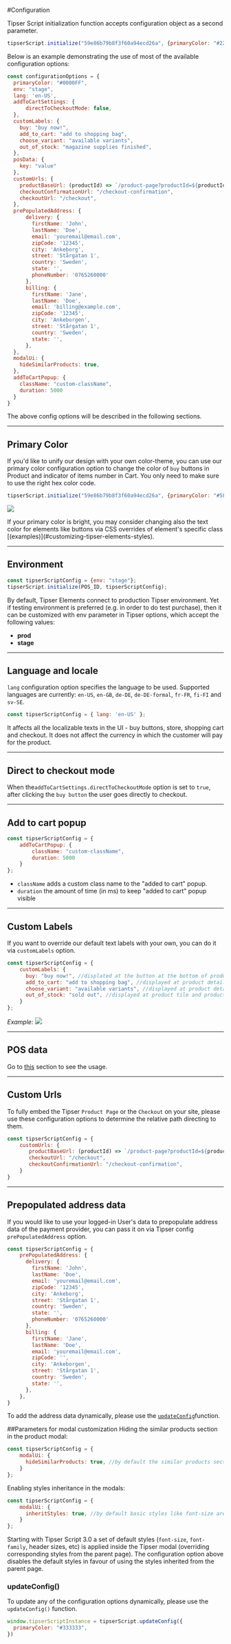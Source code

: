 #Configuration


Tipser Script initialization function accepts configuration object as a second parameter.

```js
tipserScript.initialize("59e86b79b8f3f60a94ecd26a", {primaryColor: "#222"});
```

Below is an example demonstrating the use of most of the available configuration options: 

```js
const configurationOptions = {
  primaryColor: "#0000FF",
  env: "stage",
  lang: 'en-US',
  addToCartSettings: {
      directToCheckoutMode: false,
  },
  customLabels: {
    buy: "buy now!",
    add_to_cart: "add to shopping bag",
    choose_variant: "available variants",
    out_of_stock: "magazine supplies finished",
  },
  posData: {
    key: "value"
  },
  customUrls: {
    productBaseUrl: (productId) => `/product-page?productId=${productId}`,
    checkoutConfirmationUrl: "/checkout-confirmation",
    checkoutUrl: "/checkout",
  },
  prePopulatedAddress: {
      delivery: {
        firstName: 'John',
        lastName: 'Doe',
        email: 'youremail@email.com',
        zipCode: '12345',
        city: 'Ankeborg',
        street: 'Stårgatan 1',
        country: 'Sweden',
        state: '',
        phoneNumber: '0765260000'
      },
      billing: {
        firstName: 'Jane',
        lastName: 'Doe',
        email: 'billing@example.com',
        zipCode: '12345',
        city: 'Ankeborgen',
        street: 'Stårgatan 1',
        country: 'Sweden',
        state: '',
      },
  },
  modalUi: {
    hideSimilarProducts: true,
  },
  addToCartPopup: {
    className: "custom-className",
    duration: 5000
  }
}
```

The above config options will be described in the following sections.

***

## Primary Color

If you'd like to unify our design with your own color-theme, you can use our primary color configuration option to change the color of `buy` buttons in Product and indicator of items number in Cart. You only need to make sure to use the right hex color code.

```js
tipserScript.initialize("59e86b79b8f3f60a94ecd26a", {primaryColor: "#5F9F9F"});
```

[![](primary-color.png)](/images/primary-color.png)

<aside class="notice">
If your primary color is bright, you may consider changing also the text color for elements like buttons via CSS overrides of element's specific class [(examples)](#customizing-tipser-elements-styles).
</aside> 

***

## Environment

```javascript
const tipserScriptConfig = {env: "stage"};
tipserScript.initialize(POS_ID, tipserScriptConfig);
```

By default, Tipser Elements connect to production Tipser environment. Yet if testing environment is preferred (e.g. in order to do test purchase), then it can be customized with env parameter in Tipser options, which accept the following values:

- **prod**
- **stage**

***

## Language and locale

`lang` configuration option specifies the language to be used. Supported languages are currently: `en-US`, `en-GB`, `de-DE`, `de-DE-formal`, `fr-FR`, `fi-FI` and `sv-SE`.
                                                                                                                                        
```js
const tipserScriptConfig = { lang: 'en-US' };
```

It affects all the localizable texts in the UI - buy buttons, store, shopping cart and checkout. It does not affect the currency in which the customer will pay for the product.

***


## Direct to checkout mode

When the`addToCartSettings.directToCheckoutMode` option is set to `true`, after clicking the `buy button` the user goes directly to checkout.

***

## Add to cart popup

```js
const tipserScriptConfig = { 
    addToCartPopup: {
        className: "custom-className",
        duration: 5000
    }
};
```

- `className` adds a custom class name to the "added to cart" popup.
- `duration` the amount of time (in ms) to keep "added to cart" popup visible

***

## Custom Labels

If you want to override our default text labels with your own, you can do it via `customLabels` option. 

```js
const tipserScriptConfig = { 
    customLabels: {
      buy: "buy now!", //displated at the button at the bottom of product tile, originally "buy"
      add_to_cart: "add to shopping bag", //displayed at product details, originally "add to cart"
      choose_variant: "available variants", //displayed at product details, originally "choose variant"
      out_of_stock: "sold out", //displayed at product tile and product details for out of stock products, originally "out of stock"
    }
};
```

*Example:*
[![](custom-label.png)](/images/custom-label.png)

***

## POS data

Go to [this](#adding-pos-data) section to see the usage.

***

## Custom Urls

To fully embed the Tipser `Product Page` or the `Checkout` on your site, please use these configuration options to determine the relative path directing to them.

```javascript
const tipserScriptConfig = {
    customUrls: {
       productBaseUrl: (productId) => `/product-page?productId=${productId}`,
       checkoutUrl: "/checkout",
       checkoutConfirmationUrl: "/checkout-confirmation",
    }
}
```
***

## Prepopulated address data

If you would like to use your logged-in User's data to prepopulate address data of the payment provider, you can pass it on via Tipser config `prePopulatedAddress` option.

```javascript
const tipserScriptConfig = {
    prePopulatedAddress: {
      delivery: {
        firstName: 'John',
        lastName: 'Doe',
        email: 'youremail@email.com',
        zipCode: '12345',
        city: 'Ankeborg',
        street: 'Stårgatan 1',
        country: 'Sweden',
        state: '',
        phoneNumber: '0765260000'
      },
      billing: {
        firstName: 'Jane',
        lastName: 'Doe',
        email: 'youremail@email.com',
        zipCode: '',
        city: 'Ankeborgen',
        street: 'Stårgatan 1',
        country: 'Sweden',
        state: '',
      },
    },
}
```

To add the address data dynamically, please use the [`updateConfig`](#updateconfig)function.

##Parameters for modal customization
Hiding the similar products section in the product modal:

```js
const tipserScriptConfig = {
    modalUi: {
      hideSimilarProducts: true, //by default the similar products section is visible
    }
};
```

Enabling styles inheritance in the modals:

```js
const tipserScriptConfig = {
    modalUi: {
      inheritStyles: true, //by default basic styles like font-size are overriden by Tipser in the dialogs
    }
};
```

Starting with Tipser Script 3.0 a set of default styles (`font-size`, `font-family`, header sizes, etc) is applied inside the Tipser modal (overriding corresponding styles from the parent page). The configuration option above disables the default styles in favour of using the styles inherited from the parent page.


### updateConfig()

To update any of the configuration options dynamically, please use the `updateConfig()` function. 

```js
window.tipserScriptInstance = tipserScript.updateConfig({
  primaryColor: "#333333",
})
```

